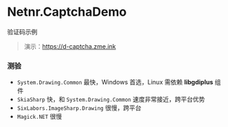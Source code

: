 # Netnr.CaptchaDemo
验证码示例

> 演示：<https://d-captcha.zme.ink>

### 测验
- `System.Drawing.Common` 最快，Windows 首选，Linux 需依赖 **libgdiplus** 组件
- `SkiaSharp` 快，和 `System.Drawing.Common` 速度非常接近，跨平台优势
- `SixLabors.ImageSharp.Drawing` 很慢，跨平台
- `Magick.NET` 很慢